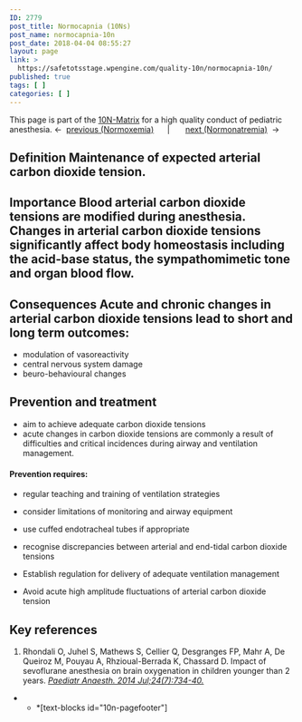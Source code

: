 ```yaml
---
ID: 2779
post_title: Normocapnia (10Ns)
post_name: normocapnia-10n
post_date: 2018-04-04 08:55:27
layout: page
link: >
  https://safetotsstage.wpengine.com/quality-10n/normocapnia-10n/
published: true
tags: [ ]
categories: [ ]
---
```

This page is part of the [10N-Matrix][1] for a high quality conduct of pediatric anesthesia. ←  [previous (Normoxemia)][2]      |       [next (Normonatremia)][3]  → 
## Definition Maintenance of expected arterial carbon dioxide tension. 

## Importance Blood arterial carbon dioxide tensions are modified during anesthesia. Changes in arterial carbon dioxide tensions significantly affect body homeostasis including the acid-base status, the sympathomimetic tone and organ blood flow. 

## Consequences Acute and chronic changes in arterial carbon dioxide tensions lead to short and long term outcomes: 

*   modulation of vasoreactivity
*   central nervous system damage
*   beuro-behavioural changes

## Prevention and treatment

*   aim to achieve adequate carbon dioxide tensions
*   acute changes in carbon dioxide tensions are commonly a result of difficulties and critical incidences during airway and ventilation management.

#### Prevention requires:

*   regular teaching and training of ventilation strategies
*   consider limitations of monitoring and airway equipment
*   use cuffed endotracheal tubes if appropriate
*   recognise discrepancies between arterial and end-tidal carbon dioxide tensions   

*   Establish regulation for delivery of adequate ventilation management
*   Avoid acute high amplitude fluctuations of arterial carbon dioxide tension

## Key references

1.  Rhondali O, Juhel S, Mathews S, Cellier Q, Desgranges FP, Mahr A, De Queiroz M, Pouyau A, Rhzioual-Berrada K, Chassard D. Impact of sevoflurane anesthesia on brain oxygenation in children younger than 2 years. [*Paediatr Anaesth. 2014 Jul;24(7):734-40.*][4]   

* * *[text-blocks id="10n-pagefooter"]

 [1]: /quality-10n/
 [2]: /10-n-quality/normoxemia-10n/
 [3]: /10-n-quality/normonatremia-10n/
 [4]: https://www.ncbi.nlm.nih.gov/pubmed/24697984